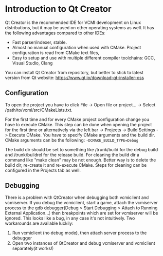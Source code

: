 # Introduction to Qt Creator

Qt Creator is the recommended IDE for VCMI development on Linux distributions, but it may be used on other operating systems as well. It has the following advantages compared to other IDEs:

- Fast parser/indexer, stable.
- Almost no manual configuration when used with CMake. Project configuration is read from CMake text files,
- Easy to setup and use with multiple different compiler toolchains: GCC, Visual Studio, Clang

You can install Qt Creator from repository, but better to stick to latest version from Qt website: https://www.qt.io/download-qt-installer-oss

## Configuration

To open the project you have to click File -\> Open file or project... -\> Select /path/to/vcmi/src/CMakeLists.txt.

For the first time and for every CMake project configuration change you have to execute CMake. This step can be done when opening the project for the first time or alternatively via the left bar -\> Projects -\> Build Settings -\> Execute CMake. You have to specify CMake arguments and the build dir. CMake arguments can be the following: `-DCMAKE_BUILD_TYPE=Debug`

The build dir should be set to something like /trunk/build for the debug build and /trunk/buildrel for the release build. For cleaning the build dir a command like "make clean" may be not enough. Better way is to delete the build dir, re-create it and re-execute CMake. Steps for cleaning can be configured in the Projects tab as well.

## Debugging

There is a problem with QtCreator when debugging both vcmiclient and vcmiserver. If you debug the vcmiclient, start a game, attach the vcmiserver process to the gdb debugger(Debug \> Start Debugging \> Attach to Running External Application...) then breakpoints which are set for vcmiserver will be ignored. This looks like a bug, in any case it's not intuitively. Two workarounds are available luckily:

1. Run vcmiclient (no debug mode), then attach server process to the debugger
2. Open two instances of QtCreator and debug vcmiserver and vcmiclient separately(it works!)